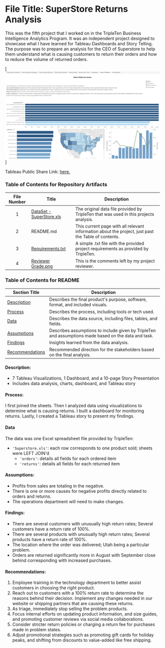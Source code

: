 # File Title: SuperStore Returns Analysis

This was the fifth project that I worked on in the TripleTen Business Intelligence Analytics Program. It was an independent project designed to showcase what I have learned for Tableau Dashboards and Story Telling. The purpose was to prepare an analysis for the CEO of Superstore to help them understand what is causing customers to return their orders and how to reduce the volume of returned orders.

[<img src="https://github.com/Narmada3/DataAnalytics_Trippleten/blob/main/Images/SuperStoreReturns.png" alt="Dashboard Sheet">]

Tableau Public Share Link: <a href='https://public.tableau.com/views/SuperStoreReturns_17275522394170/Presentation?:language=en-US&:sid=&:redirect=auth&:display_count=n&:origin=viz_share_link' target=_blank><u>here</u>.</a> 

### Table of Contents for Repository Artifacts
| File Number | Title | Description |
| :-----------: | ----------- |----------- |
| 1 | [DataSet - SuperStore.xls](https://github.com/Narmada3/DataAnalytics_Trippleten/blob/main/SuperStore%20Returns/DataSet%20-%20SuperStore.xls) | The original data file provided by TripleTen that was used in this projects analysis. |
| 2 | README.md | This current page with all relevant information about the project, just past the Table of contents. |
| 3 | [Requirements.txt](https://github.com/Narmada3/DataAnalytics_Trippleten/blob/main/SuperStore%20Returns/Requirements.txt) | A simple .txt file with the provided project requirements as provided by TripleTen. |
| 4 | [Reviewer Grade.png](https://github.com/Narmada3/DataAnalytics_Trippleten/blob/main/SuperStore%20Returns/Reviewer%20Grade.png) | This is the comments left by my project reviewer. |

### Table of Contents for README
| Section Title | Description |
| ----------- |----------- |
| [Description](https://github.com/Narmada3/DataAnalytics_Trippleten/tree/main/SuperStore%20Returns#description) | Describes the final product's purpose, software, format, and included visuals. |
| [Process](https://github.com/Narmada3/DataAnalytics_Trippleten/tree/main/SuperStore%20Returns#process) | Describes the process, including tools or tech used. |
| [Data](https://github.com/Narmada3/DataAnalytics_Trippleten/tree/main/SuperStore%20Returns#data) | Describes the data source, including files, tables, and fields. |
| [Assumptions](https://github.com/Narmada3/DataAnalytics_Trippleten/tree/main/SuperStore%20Returns#assumptions) | Describes assumptions to include given by TripleTen and assumptions made based on the data and task. |
| [Findings](https://github.com/Narmada3/DataAnalytics_Trippleten/tree/main/SuperStore%20Returns#findings) | Insights learned from the data analysis. |
| [Recommendations](https://github.com/Narmada3/DataAnalytics_Trippleten/blob/main/SuperStore%20Returns/README.md#recommendations) | Recommended direction for the stakeholders based on the final analysis. |

#### Description:
- 7 Tableau Visualizations, 1 Dashboard, and a 10-page Story Presentation
- Includes data analysis, charts, dashboard, and Tableau story
  
#### Process:
I first joined the sheets.
Then I analyzed data using visualizations to determine what is causing returns.
I built a dashboard for monitoring returns.
Lastly, I created a Tableau story to present my findings.

#### Data
The data was one Excel spreadsheet file provided by TripleTen:
- `'Superstore.xls'`: each row corresponds to one product sold; sheets were LEFT JOIN'd
    - `'orders'`: details all fields for each ordered item
    - `'returns'`: details all fields for each returned item

#### Assumptions:
- Profits from sales are totaling in the negative.	
- There is one or more causes for negative profits directly related to orders and returns.
- The operations department will need to make changes.

#### Findings:
- There are several customers with unusually high return rates; Several customers have a return rate of 100%.
- There are several products with unusually high return rates; Several products have a return rate of 100%.
- The location where the order was delivered; Utah being a particular problem.
- Orders are returned significantly more in August with September close behind corresponding with increased purchases.

#### Recommendations:
1) Employee training in the technology department to better assist customers in choosing the right product.
2) Reach out to customers with a 100% return rate to determine the reasons behind their decision. Implement any changes needed in our website or shipping partners that are causing these returns.
3) As triage, immediately stop selling the problem products.
4) Focus internal efforts on updating product information, and size guides, and promoting customer reviews via social media collaborations.
5) Consider stricter return policies or charging a return fee for purchases made in problem states.
6) Adjust promotional strategies such as promoting gift cards for holiday peaks, and shifting from discounts to value-added like free shipping.
